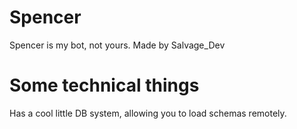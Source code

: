 # Spencer

Spencer is my bot, not yours. Made by Salvage_Dev

# Some technical things

Has a cool little DB system, allowing you to load schemas remotely.
